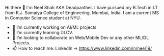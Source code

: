 Hi there 👋
I'm Neel Shah AKA Deadpanther. I have pursued my B.Tech in I.T from K.J. Somaiya College of Engineering, Mumbai, India. I am a current MS in Computer Science student at NYU.

- 🔭 I’m currently working on AI/ML projects.
- 🌱 I’m currently learning DLCV.
- 👯 I’m looking to collaborate on Web/Mobile Dev or any other ML/DL Projects.
- 📫 How to reach me: LinkedIn => https://www.linkedin.com/in/neel19/
